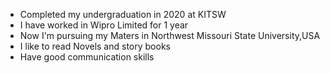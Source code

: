 
- Completed my undergraduation in 2020 at KITSW
- I have worked in Wipro Limited for 1 year
- Now I'm pursuing my Maters in Northwest Missouri State University,USA
- I like to read Novels and story books
- Have good communication skills
